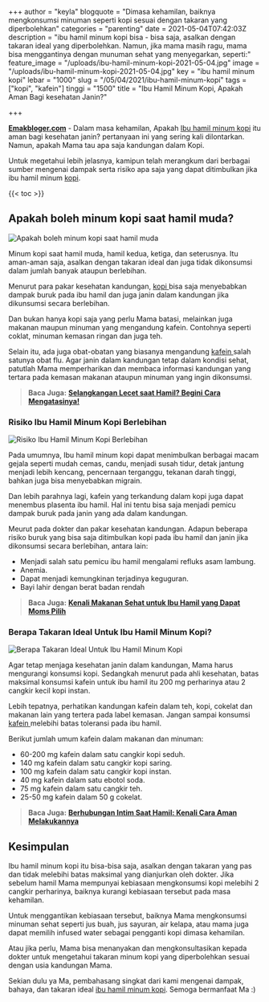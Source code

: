 +++
author = "keyla"
blogquote = "Dimasa kehamilan, baiknya mengkonsumsi minuman seperti kopi sesuai dengan takaran yang diperbolehkan"
categories = "parenting"
date = 2021-05-04T07:42:03Z
description = "ibu hamil minum kopi bisa - bisa saja, asalkan dengan takaran ideal yang diperbolehkan. Namun, jika mama masih ragu, mama bisa menggantinya dengan munuman sehat yang menyegarkan, seperti:"
feature_image = "/uploads/ibu-hamil-minum-kopi-2021-05-04.jpg"
image = "/uploads/ibu-hamil-minum-kopi-2021-05-04.jpg"
key = "ibu hamil minum kopi"
lebar = "1000"
slug = "/05/04/2021/ibu-hamil-minum-kopi"
tags = ["kopi", "kafein"]
tinggi = "1500"
title = "Ibu Hamil Minum Kopi, Apakah Aman Bagi kesehatan Janin?"

+++

[**Emakbloger.com**](/) - Dalam masa kehamilan, Apakah [Ibu hamil minum kopi](https://www.emakbloger.com/05/04/2021/ibu-hamil-minum-kopi) itu aman bagi kesehatan janin? pertanyaan ini yang sering kali dilontarkan. Namun, apakah Mama tau apa saja kandungan dalam Kopi.

Untuk megetahui lebih jelasnya, kamipun telah merangkum dari berbagai sumber mengenai dampak serta risiko apa saja yang dapat ditimbulkan jika ibu hamil minum [kopi](/tags/kopi).

{{< toc >}}

## Apakah boleh minum kopi saat hamil muda?

![Apakah boleh minum kopi saat hamil muda](/uploads/apakah-boleh-minum-kopi-saat-hamil-muda-2021-05-04.jpg "Apakah boleh minum kopi saat hamil muda")

Minum kopi saat hamil muda, hamil kedua, ketiga, dan seterusnya. Itu aman-aman saja, asalkan dengan takaran ideal dan juga tidak dikonsumsi dalam jumlah banyak ataupun berlebihan.

Menurut para pakar kesehatan kandungan, [kopi ](/tags/kopi)bisa saja menyebabkan dampak buruk pada ibu hamil dan juga janin dalam kandungan jika dikunsumsi secara berlebihan.

Dan bukan hanya kopi saja yang perlu Mama batasi, melainkan juga makanan maupun minuman yang mengandung kafein. Contohnya seperti coklat, minuman kemasan ringan dan juga teh.

Selain itu, ada juga obat-obatan yang biasanya mengandung [kafein ](/tags/kafein)salah satunya obat flu. Agar janin dalam kandungan tetap dalam kondisi sehat, patutlah Mama memperharikan dan membaca informasi kandungan yang tertara pada kemasan makanan ataupun minuman yang ingin dikonsumsi.

> **Baca Juga:** [**Selangkangan Lecet saat Hamil? Begini Cara Mengatasinya!**](https://www.emakbloger.com/cara-mengatasi-selangkangan-lecet-saat-hamil/)

### Risiko Ibu Hamil Minum Kopi Berlebihan

![Risiko Ibu Hamil Minum Kopi Berlebihan](/uploads/risiko-ibu-hamil-minum-kopi-berlebihan-2021-05-04.jpg "Risiko Ibu Hamil Minum Kopi Berlebihan")

Pada umumnya, Ibu hamil minum kopi dapat menimbulkan berbagai macam gejala seperti mudah cemas, candu, menjadi susah tidur, detak jantung menjadi lebih kencang, pencernaan terganggu, tekanan darah tinggi, bahkan juga bisa menyebabkan migrain.

Dan lebih parahnya lagi, kafein yang terkandung dalam kopi juga dapat menembus plasenta ibu hamil. Hal ini tentu bisa saja menjadi pemicu dampak buruk pada janin yang ada dalam kandungan.

Meurut pada dokter dan pakar kesehatan kandungan. Adapun beberapa risiko buruk yang bisa saja ditimbulkan kopi pada ibu hamil dan janin jika dikonsumsi secara berlebihan, antara lain:

- Menjadi salah satu pemicu ibu hamil mengalami refluks asam lambung.
- Anemia.
- Dapat menjadi kemungkinan terjadinya keguguran.
- Bayi lahir dengan berat badan rendah

> **Baca Juga:** [**Kenali Makanan Sehat untuk Ibu Hamil yang Dapat Moms Pilih**](https://www.emakbloger.com/makanan-sehat-untuk-ibu-hamil/)

### Berapa Takaran Ideal Untuk Ibu Hamil Minum Kopi?

![Berapa Takaran Ideal Untuk Ibu Hamil Minum Kopi](/uploads/berapa-takaran-ideal-untuk-ibu-hamil-minum-kopi-2021-05-04.jpg "Berapa Takaran Ideal Untuk Ibu Hamil Minum Kopi")

Agar tetap menjaga kesehatan janin dalam kandungan, Mama harus mengurangi konsumsi kopi. Sedangkah menurut pada ahli kesehatan, batas maksimal konsumsi kafein untuk ibu hamil itu 200 mg perharinya atau 2 cangkir kecil kopi instan.

Lebih tepatnya, perhatikan kandungan kafein dalam teh, kopi, cokelat dan makanan lain yang tertera pada label kemasan. Jangan sampai konsumsi [kafein ](/tags/kafein)melebihi batas toleransi pada ibu hamil.

Berikut jumlah umum kafein dalam makanan dan minuman:

- 60-200 mg kafein dalam satu cangkir kopi seduh.
- 140 mg kafein dalam satu cangkir kopi saring.
- 100 mg kafein dalam satu cangkir kopi instan.
- 40 mg kafein dalam satu ebotol soda.
- 75 mg kafein dalam satu cangkir teh.
- 25-50 mg kafein dalam 50 g cokelat.

> **Baca Juga:** [**Berhubungan Intim Saat Hamil: Kenali Cara Aman Melakukannya**](https://www.emakbloger.com/berhubungan-intim-saat-hamil/)

## Kesimpulan

Ibu hamil minum kopi itu bisa-bisa saja, asalkan dengan takaran yang pas dan tidak melebihi batas maksimal yang dianjurkan oleh dokter. Jika sebelum hamil Mama mempunyai kebiasaan mengkonsumsi kopi melebihi 2 cangkir perharinya, baiknya kurangi kebiasaan tersebut pada masa kehamilan.

Untuk menggantikan kebiasaan tersebut, baiknya Mama mengkonsumsi minuman sehat seperti jus buah, jus sayuran, air kelapa, atau mama juga dapat memilih infused water sebagai pengganti kopi dimasa kehamilan.

Atau jika perlu, Mama bisa menanyakan dan mengkonsultasikan kepada dokter untuk mengetahui takaran minum kopi yang diperbolehkan sesuai dengan usia kandungan Mama.

Sekian dulu ya Ma, pembahasang singkat dari kami mengenai dampak, bahaya, dan takaran ideal [ibu hamil minum kopi](https://www.emakbloger.com/05/04/2021/ibu-hamil-minum-kopi). Semoga bermanfaat Ma :)
